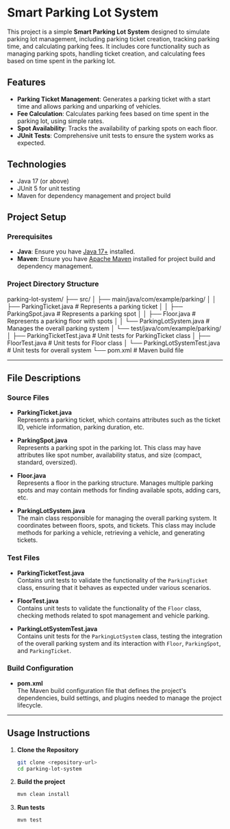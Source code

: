 # Smart Parking Lot System

This project is a simple **Smart Parking Lot System** designed to simulate parking lot management, including parking ticket creation, tracking parking time, and calculating parking fees. It includes core functionality such as managing parking spots, handling ticket creation, and calculating fees based on time spent in the parking lot.

## Features

- **Parking Ticket Management**: Generates a parking ticket with a start time and allows parking and unparking of vehicles.
- **Fee Calculation**: Calculates parking fees based on time spent in the parking lot, using simple rates.
- **Spot Availability**: Tracks the availability of parking spots on each floor.
- **JUnit Tests**: Comprehensive unit tests to ensure the system works as expected.

## Technologies

- Java 17 (or above)
- JUnit 5 for unit testing
- Maven for dependency management and project build

## Project Setup

### Prerequisites

- **Java**: Ensure you have [Java 17+](https://openjdk.java.net/) installed.
- **Maven**: Ensure you have [Apache Maven](https://maven.apache.org/) installed for project build and dependency management.

### Project Directory Structure


parking-lot-system/
├── src/
│   ├── main/java/com/example/parking/
│   │   ├── ParkingTicket.java       # Represents a parking ticket
│   │   ├── ParkingSpot.java         # Represents a parking spot
│   │   ├── Floor.java               # Represents a parking floor with spots
│   │   └── ParkingLotSystem.java    # Manages the overall parking system
│   └── test/java/com/example/parking/
│       ├── ParkingTicketTest.java   # Unit tests for ParkingTicket class
│       ├── FloorTest.java           # Unit tests for Floor class
│       └── ParkingLotSystemTest.java # Unit tests for overall system
└── pom.xml                          # Maven build file


---

## File Descriptions

### Source Files

- **ParkingTicket.java**  
  Represents a parking ticket, which contains attributes such as the ticket ID, vehicle information, parking duration, etc.

- **ParkingSpot.java**  
  Represents a parking spot in the parking lot. This class may have attributes like spot number, availability status, and size (compact, standard, oversized).

- **Floor.java**  
  Represents a floor in the parking structure. Manages multiple parking spots and may contain methods for finding available spots, adding cars, etc.

- **ParkingLotSystem.java**  
  The main class responsible for managing the overall parking system. It coordinates between floors, spots, and tickets. This class may include methods for parking a vehicle, retrieving a vehicle, and generating tickets.

### Test Files

- **ParkingTicketTest.java**  
  Contains unit tests to validate the functionality of the `ParkingTicket` class, ensuring that it behaves as expected under various scenarios.

- **FloorTest.java**  
  Contains unit tests to validate the functionality of the `Floor` class, checking methods related to spot management and vehicle parking.

- **ParkingLotSystemTest.java**  
  Contains unit tests for the `ParkingLotSystem` class, testing the integration of the overall parking system and its interaction with `Floor`, `ParkingSpot`, and `ParkingTicket`.

### Build Configuration

- **pom.xml**  
  The Maven build configuration file that defines the project's dependencies, build settings, and plugins needed to manage the project lifecycle.

---

## Usage Instructions

1. **Clone the Repository**

   ```bash
   git clone <repository-url>
   cd parking-lot-system

2. **Build the project**
   ```bash
   mvn clean install

3. **Run tests**
   ```bash
   mvn test
  

